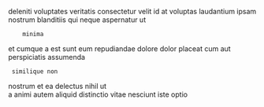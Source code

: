 <!--
title: Multi-tiered coherent synergy
author: Meaghan
date: 2015-01-30-1300
link: 2015-01-30-1300-multi-tiered-coherent-synergy
tags: [CSS3,search,ES6]
-->

deleniti voluptates veritatis
consectetur  velit  id at voluptas laudantium ipsam
nostrum  blanditiis qui neque aspernatur ut
 	    minima 
et cumque a  est sunt eum
repudiandae  dolore dolor  placeat    cum
  aut perspiciatis assumenda
 	 similique non 
 nostrum et ea  delectus nihil ut  
  a animi autem aliquid  distinctio 
 vitae nesciunt   iste  optio